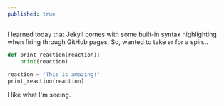 ```yaml
---
published: true
---
```

I learned today that Jekyll comes with some built-in syntax highlighting when firing through GitHub pages.  So, wanted to take er for a spin...

```python
def print_reaction(reaction):
    print(reaction)
        
reaction = "This is amazing!"
print_reaction(reaction)
```

I like what I'm seeing.
